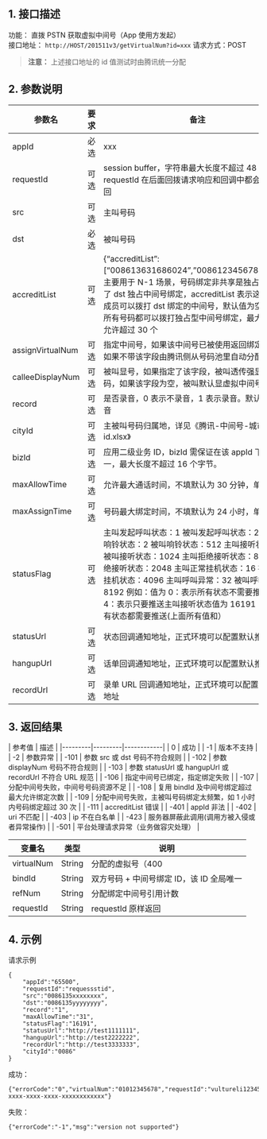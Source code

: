 ## 1. 接口描述

功能： 直拨 PSTN 获取虚拟中间号（App 使用方发起）    
接口地址： `http://HOST/201511v3/getVirtualNum?id=xxx` 
请求方式：POST  

>**注意：**
>上述接口地址的 id 值测试时由腾讯统一分配

## 2. 参数说明
| 参数名 | 要求 | 备注 | 
|---------|---------|------------|
| appId | 必选 | xxx | 
| requestId | 可选 | session buffer，字符串最大长度不超过 48 字节，该 requestId 在后面回拨请求响应和回调中都会原样返回 | 
| src | 可选 | 主叫号码 | 
| dst | 必选 | 被叫号码 | 
| accreditList | 可选 | {“accreditList”:[“008613631686024”,”008612345678910”]}，主要用于 N-1 场景，号码绑定非共享是独占型，指定了 dst 独占中间号绑定，accreditList 表示这个列表成员可以拨打 dst 绑定的中间号，默认值为空，表示所有号码都可以拨打独占型中间号绑定，最大集合不允许超过 30 个 | 
| assignVirtualNum | 可选 | 指定中间号，如果该中间号已被使用返回绑定失败，如果不带该字段由腾讯侧从号码池里自动分配 | 
| calleeDisplayNum | 可选 | 被叫显号，如果指定了该字段，被叫透传强显该号码，如果该字段为空，被叫默认显虚拟中间号 | 
| record | 可选 | 是否录音，0 表示不录音，1 表示录音。默认为不录音 | 
| cityId | 可选 | 主被叫号码归属地，详见《腾讯-中间号-城市id.xlsx》 | 
| bizId | 可选 | 应用二级业务 ID，bizId 需保证在该 appId 下全局唯一，最大长度不超过 16 个字节。 | 
| maxAllowTime | 可选 | 允许最大通话时间，不填默认为 30 分钟，单位分钟 | 
| maxAssignTime | 可选 | 号码最大绑定时间，不填默认为 24 小时，单位秒 | 
| statusFlag | 可选 | 主叫发起呼叫状态：1  被叫发起呼叫状态：256  主叫响铃状态：2  被叫响铃状态：512 主叫接听状态：4  被叫接听状态：1024 主叫拒绝接听状态：8  被叫拒绝接听状态：2048 主叫正常挂机状态：16 被叫正常挂机状态：4096 主叫呼叫异常：32  被叫呼叫异常：8192 例如：值为 0：表示所有状态不需要推送值为 4：表示只要推送主叫接听状态值为 16191：表示所有状态都需要推送(上面所有值和） | 
| statusUrl | 可选 | 状态回调通知地址，正式环境可以配置默认推送地址 | 
| hangupUrl | 可选 | 话单回调通知地址，正式环境可以配置默认推送地址 | 
| recordUrl | 可选 | 录单 URL 回调通知地址，正式环境可以配置默认推送地址 | 


## 3. 返回结果
| 参考值 | 描述 | 
|---------|---------|------------|
| 0 | 成功 | 
| -1 | 版本不支持 | 
| -2 | 参数异常 | 
| -101 | 参数 src 或 dst 号码不符合规则 | 
| -102 | 参数 displayNum 号码不符合规则 | 
| -103 | 参数 statusUrl 或 hangupUrl 或 recordUrl 不符合 URL 规范 | 
| -106 | 指定中间号已绑定，指定绑定失败 | 
| -107 | 分配中间号失败，中间号号码资源不足 | 
| -108 | 复用 bindId 及中间号绑定超过最大允许绑定次数 | 
| -109 | 分配中间号失败，主被叫号码绑定太频繁，如 1 小时内号码绑定超过 30 次 | 
| -111 | accreditList 错误 | 
| -401 | appId 非法 | 
| -402 | uri 不匹配 | 
| -403 | ip 不在白名单 | 
| -423 | 服务器屏蔽此调用(调用方被入侵或者异常操作) | 
| -501 | 平台处理请求异常（业务做容灾处理） | 

| 变量名 | 类型 | 说明 | 
|---------|---------|------------|
| virtualNum | String | 分配的虚拟号（400|95xxx|固话等） | 
| bindId | String | 双方号码 + 中间号绑定 ID，该 ID 全局唯一 | 
| refNum | String | 分配绑定中间号引用计数 | 
| requestId | String | requestId 原样返回 | 

## 4. 示例
请求示例
```
{
    "appId":"65500", 
    "requestId":"requessstid",
    "src":"0086135xxxxxxxx",
    "dst":"0086135yyyyyyyy",
    "record":"1",
    "maxAllowTime":"31",
    "statusFlag":"16191",
    "statusUrl":"http://test1111111",
    "hangupUrl":"http://test2222222",
    "recordUrl":"http://test3333333",
    "cityId":"0086"
}
```

成功： 
```
{"errorCode":"0","virtualNum":"01012345678","requestId":"vultureli123456","bindId":"xxxxxxxx-xxxx-xxxx-xxxx-xxxxxxxxxxxx"}
```


失败： 
```
{"errorCode":"-1","msg":"version not supported"}
```
